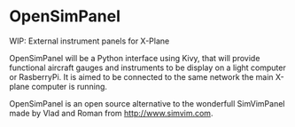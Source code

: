 # OpenSimPanel
WIP: External instrument panels for X-Plane

OpenSimPanel will be a Python interface using Kivy, that will provide functional aircraft gauges and instruments to be display on a light computer or RasberryPi. It is aimed to be connected to the same network the main X-plane computer is running.

OpenSimPanel is an open source alternative to the wonderfull SimVimPanel made by Vlad and Roman from http://www.simvim.com.


